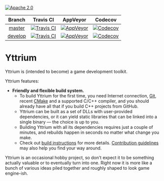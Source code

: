 [![Apache 2.0](https://img.shields.io/badge/License-Apache%202.0-blue.svg)](LICENSE)

| Branch | Travis CI | AppVeyor | Codecov |
|:------:|:---------:|:--------:|:-------:|
| [master](https://github.com/blagodarin/yttrium/tree/master) | [![Travis CI](https://travis-ci.org/blagodarin/yttrium.svg?branch=master)](https://travis-ci.org/blagodarin/yttrium/branches) | [![AppVeyor](https://ci.appveyor.com/api/projects/status/v3pco3lbvp2y4r9b/branch/master?svg=true)](https://ci.appveyor.com/project/blagodarin/yttrium/branch/master) | [![Codecov](https://codecov.io/gh/blagodarin/yttrium/branch/master/graph/badge.svg)](https://codecov.io/gh/blagodarin/yttrium/branch/master) |
| [develop](https://github.com/blagodarin/yttrium/tree/develop) | [![Travis CI](https://travis-ci.org/blagodarin/yttrium.svg?branch=develop)](https://travis-ci.org/blagodarin/yttrium/branches) | [![AppVeyor](https://ci.appveyor.com/api/projects/status/v3pco3lbvp2y4r9b/branch/develop?svg=true)](https://ci.appveyor.com/project/blagodarin/yttrium/branch/develop) | [![Codecov](https://codecov.io/gh/blagodarin/yttrium/branch/develop/graph/badge.svg)](https://codecov.io/gh/blagodarin/yttrium/branch/develop) |


# Yttrium

Yttrium is (intended to become) a game development toolkit.

Yttrium features:
* **Friendly and flexible build system.**
  - To build Yttrium for the first time, you need Internet connection,
    [Git](https://git-scm.com/downloads/), recent
    [CMake](https://cmake.org/download/) and a supported C/C++ compiler, and you
    should already have all that if you build C++ projects from GitHub.
  - Yttrium can be built as a set of DLLs with user-provided dependencies, or it
    can yield static libraries that can be linked into a single binary &mdash;
    the choice is up to you.
  - Building Yttrium with all its dependencies requires just a couple of
    minutes, and rebuilds happen in seconds no matter what change you make.
  - Check out [build instructions](docs/building.md) for more details.
    [Contribution guidelines](docs/contributing.md) may also help you find your
    way around.

Yttrium is an occasional hobby project, so don't expect it to be something
actually valuable or to eventually turn into one. Right now it is more like a
bunch of various ideas piled together and roughly shaped to look game
engine-ish.
